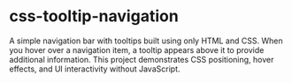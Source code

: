 # css-tooltip-navigation
A simple navigation bar with tooltips built using only HTML and CSS. When you hover over a navigation item, a tooltip appears above it to provide additional information. This project demonstrates CSS positioning, hover effects, and UI interactivity without JavaScript.
